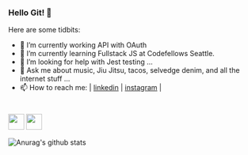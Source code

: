 ### Hello Git! 👋




Here are some tidbits:

- 🔭 I’m currently working API with OAuth
- 🌱 I’m currently learning Fullstack JS at Codefellows Seattle.
- 🤔 I’m looking for help with Jest testing ...
- 💬 Ask me about music, Jiu Jitsu, tacos, selvedge denim, and all the internet stuff ...
- 📫 How to reach me: | [linkedin](https://www.linkedin.com/in/jonnyleealas/ ) | [instagram](https://www.instagram.com/iamjonnylee/) | 

#

<img height="32" width="32" src="https://cdn.jsdelivr.net/npm/simple-icons@v3/icons/[simpleicons.].svg" />
<img height="32" width="32" src="https://unpkg.com/simple-icons@v3/icons/[ICON NAME].svg" />

![Anurag's github stats](https://github-readme-stats.vercel.app/api?username=jonnyleealas&count_private=true&show_icons=true&theme=cobalt)

